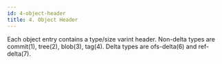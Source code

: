 ```yaml
---
id: 4-object-header
title: 4. Object Header
---
```


Each object entry contains a type/size varint header. Non-delta types are commit(1), tree(2), blob(3), tag(4). Delta types are ofs-delta(6) and ref-delta(7).


